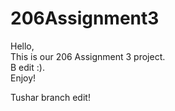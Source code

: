 # 206Assignment3

Hello,  
This is our 206 Assignment 3 project.  
B edit :).  
Enjoy!

Tushar branch edit!
